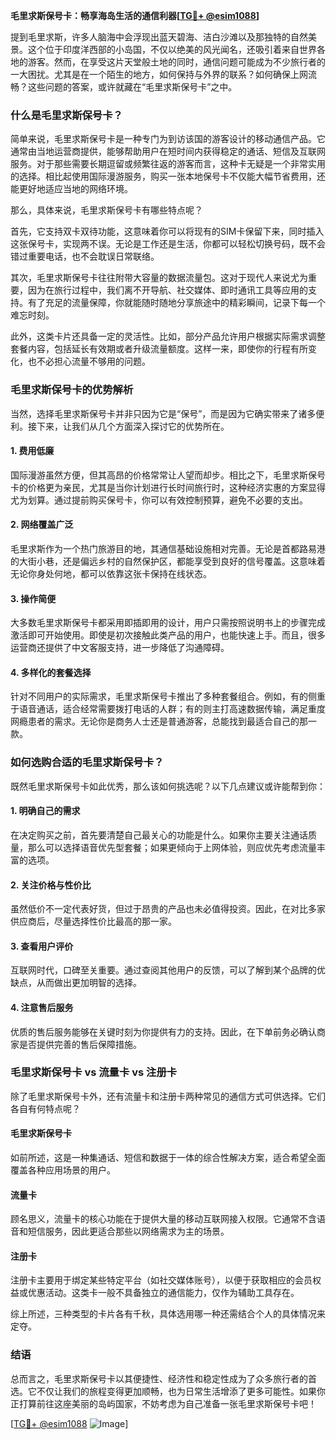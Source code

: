 **毛里求斯保号卡：畅享海岛生活的通信利器[[TG💪+ @esim1088](https://t.me/s/esim1088)]**

提到毛里求斯，许多人脑海中会浮现出蓝天碧海、洁白沙滩以及那独特的自然美景。这个位于印度洋西部的小岛国，不仅以绝美的风光闻名，还吸引着来自世界各地的游客。然而，在享受这片天堂般土地的同时，通信问题可能成为不少旅行者的一大困扰。尤其是在一个陌生的地方，如何保持与外界的联系？如何确保上网流畅？这些问题的答案，或许就藏在“毛里求斯保号卡”之中。

### **什么是毛里求斯保号卡？**

简单来说，毛里求斯保号卡是一种专门为到访该国的游客设计的移动通信产品。它通常由当地运营商提供，能够帮助用户在短时间内获得稳定的通话、短信及互联网服务。对于那些需要长期逗留或频繁往返的游客而言，这种卡无疑是一个非常实用的选择。相比起使用国际漫游服务，购买一张本地保号卡不仅能大幅节省费用，还能更好地适应当地的网络环境。

那么，具体来说，毛里求斯保号卡有哪些特点呢？

首先，它支持双卡双待功能，这意味着你可以将现有的SIM卡保留下来，同时插入这张保号卡，实现两不误。无论是工作还是生活，你都可以轻松切换号码，既不会错过重要电话，也不会耽误日常联络。

其次，毛里求斯保号卡往往附带大容量的数据流量包。这对于现代人来说尤为重要，因为在旅行过程中，我们离不开导航、社交媒体、即时通讯工具等应用的支持。有了充足的流量保障，你就能随时随地分享旅途中的精彩瞬间，记录下每一个难忘时刻。

此外，这类卡片还具备一定的灵活性。比如，部分产品允许用户根据实际需求调整套餐内容，包括延长有效期或者升级流量额度。这样一来，即使你的行程有所变化，也不必担心流量不够用的问题。

### **毛里求斯保号卡的优势解析**

当然，选择毛里求斯保号卡并非只因为它是“保号”，而是因为它确实带来了诸多便利。接下来，让我们从几个方面深入探讨它的优势所在。

#### **1. 费用低廉**
国际漫游虽然方便，但其高昂的价格常常让人望而却步。相比之下，毛里求斯保号卡的价格更为亲民，尤其是当你计划进行长时间旅行时，这种经济实惠的方案显得尤为划算。通过提前购买保号卡，你可以有效控制预算，避免不必要的支出。

#### **2. 网络覆盖广泛**
毛里求斯作为一个热门旅游目的地，其通信基础设施相对完善。无论是首都路易港的大街小巷，还是偏远乡村的自然保护区，都能享受到良好的信号覆盖。这意味着无论你身处何地，都可以依靠这张卡保持在线状态。

#### **3. 操作简便**
大多数毛里求斯保号卡都采用即插即用的设计，用户只需按照说明书上的步骤完成激活即可开始使用。即使是初次接触此类产品的用户，也能快速上手。而且，很多运营商还提供了中文客服支持，进一步降低了沟通障碍。

#### **4. 多样化的套餐选择**
针对不同用户的实际需求，毛里求斯保号卡推出了多种套餐组合。例如，有的侧重于语音通话，适合经常需要拨打电话的人群；有的则主打高速数据传输，满足重度网瘾患者的需求。无论你是商务人士还是普通游客，总能找到最适合自己的那一款。

### **如何选购合适的毛里求斯保号卡？**

既然毛里求斯保号卡如此优秀，那么该如何挑选呢？以下几点建议或许能帮到你：

#### **1. 明确自己的需求**
在决定购买之前，首先要清楚自己最关心的功能是什么。如果你主要关注通话质量，那么可以选择语音优先型套餐；如果更倾向于上网体验，则应优先考虑流量丰富的选项。

#### **2. 关注价格与性价比**
虽然低价不一定代表好货，但过于昂贵的产品也未必值得投资。因此，在对比多家供应商后，尽量选择性价比最高的那一家。

#### **3. 查看用户评价**
互联网时代，口碑至关重要。通过查阅其他用户的反馈，可以了解到某个品牌的优缺点，从而做出更加明智的选择。

#### **4. 注意售后服务**
优质的售后服务能够在关键时刻为你提供有力的支持。因此，在下单前务必确认商家是否提供完善的售后保障措施。

### **毛里求斯保号卡 vs 流量卡 vs 注册卡**

除了毛里求斯保号卡外，还有流量卡和注册卡两种常见的通信方式可供选择。它们各自有何特点呢？

#### **毛里求斯保号卡**
如前所述，这是一种集通话、短信和数据于一体的综合性解决方案，适合希望全面覆盖各种应用场景的用户。

#### **流量卡**
顾名思义，流量卡的核心功能在于提供大量的移动互联网接入权限。它通常不含语音和短信服务，因此更适合那些以网络需求为主的场景。

#### **注册卡**
注册卡主要用于绑定某些特定平台（如社交媒体账号），以便于获取相应的会员权益或优惠活动。这类卡一般不具备独立的通信能力，仅作为辅助工具存在。

综上所述，三种类型的卡片各有千秋，具体选用哪一种还需结合个人的具体情况来定夺。

### **结语**

总而言之，毛里求斯保号卡以其便捷性、经济性和稳定性成为了众多旅行者的首选。它不仅让我们的旅程变得更加顺畅，也为日常生活增添了更多可能性。如果你正打算前往这座美丽的岛屿国家，不妨考虑为自己准备一张毛里求斯保号卡吧！

[[TG💪+ @esim1088](https://t.me/s/esim1088) ![Image](https://i.postimg.cc/4NQfJmqS/Snipaste-2025-05-13-00-14-12.png)]